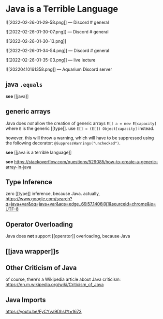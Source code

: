 # Java is a Terrible Language

![[2022-02-26-01-29-58.png]] &mdash; Discord # general

![[2022-02-26-01-30-07.png]] &mdash; Discord # general

![[2022-02-26-01-30-13.png]]

![[2022-02-26-01-34-54.png]] &mdash; Discord # general

![[2022-02-26-01-35-03.png]] &mdash; live lecture

![[20220410161358.png]] &mdash; Aquarium Discord server

## java `.equals`

**see** [[java]]

## generic arrays

Java does _not_ allow the creation of generic arrays `E[] a = new E[capacity]` where `E` is the generic [[type]]. use `E[] = (E[]) Object[capacity]` instead.

however, this will throw a warning, which will have to be suppressed using the following decorator: `@SuppressWarnings("unchecked")`.

**see** [[java is a terrible language]]

**see** <https://stackoverflow.com/questions/529085/how-to-create-a-generic-array-in-java>

## Type Inference

zero [[type]] inference, because Java. actually, <https://www.google.com/search?q=java+var&oq=java+var&aqs=edge..69i57.1406j0j1&sourceid=chrome&ie=UTF-8>

## Operator Overloading

Java does **not** support [[operator]] overloading, because Java

## [[java wrapper]]s

## Other Criticism of Java

of course, there’s a Wikipedia article about Java criticism: <https://en.m.wikipedia.org/wiki/Criticism_of_Java>

## Java Imports

<https://youtu.be/FyCYva9DhsI?t=1673>
